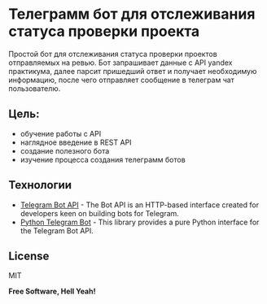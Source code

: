 # Телеграмм бот для отслеживания статуса проверки проекта

Простой бот для отслеживания статуса проверки проектов отправляемых на ревью. Бот запрашивает данные с API yandex практикума, далее парсит пришедший ответ и получает необходимую информацию, после чего отправляет сообщение в телеграм чат пользователю.

## Цель:

- обучение работы с API
- наглядное введение в REST API
- создание полезного бота
- изучение процесса создания телеграмм ботов

## Технологии

- [Telegram Bot API](https://core.telegram.org/bots/api) - The Bot API is an HTTP-based interface created for developers keen on building bots for Telegram.
- [Python Telegram Bot](https://github.com/python-telegram-bot/python-telegram-bot) - This library provides a pure Python interface for the Telegram Bot API.

## License

MIT

**Free Software, Hell Yeah!**
